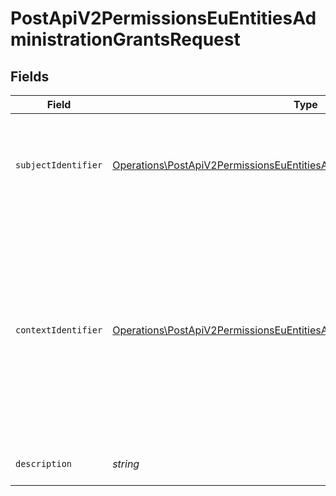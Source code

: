 # PostApiV2PermissionsEuEntitiesAdministrationGrantsRequest


## Fields

| Field                                                                                                                                                                                                 | Type                                                                                                                                                                                                  | Required                                                                                                                                                                                              | Description                                                                                                                                                                                           |
| ----------------------------------------------------------------------------------------------------------------------------------------------------------------------------------------------------- | ----------------------------------------------------------------------------------------------------------------------------------------------------------------------------------------------------- | ----------------------------------------------------------------------------------------------------------------------------------------------------------------------------------------------------- | ----------------------------------------------------------------------------------------------------------------------------------------------------------------------------------------------------- |
| `subjectIdentifier`                                                                                                                                                                                   | [Operations\PostApiV2PermissionsEuEntitiesAdministrationGrantsSubjectIdentifier](../../Models/Operations/PostApiV2PermissionsEuEntitiesAdministrationGrantsSubjectIdentifier.md)                      | :heavy_check_mark:                                                                                                                                                                                    | Identyfikator podmiotu.<br/>\| Type \| Value \|<br/>\| --- \| --- \|<br/>\| Fingerprint \| Odcisk palca certyfikatu \|                                                                                |
| `contextIdentifier`                                                                                                                                                                                   | [Operations\PostApiV2PermissionsEuEntitiesAdministrationGrantsContextIdentifier](../../Models/Operations/PostApiV2PermissionsEuEntitiesAdministrationGrantsContextIdentifier.md)                      | :heavy_check_mark:                                                                                                                                                                                    | Identyfikator zlożony z podmiotu polskiego i podmiotu unijnego.<br/>\| Type \| Value \|<br/>\| --- \| --- \|<br/>\| NipVatUe \| Dwuczłonowy identyfikator składający się z numeru NIP i numeru VAT-UE: `{nip}-{vat_ue}` \| |
| `description`                                                                                                                                                                                         | *string*                                                                                                                                                                                              | :heavy_check_mark:                                                                                                                                                                                    | Opis nadawanych uprawnień.                                                                                                                                                                            |